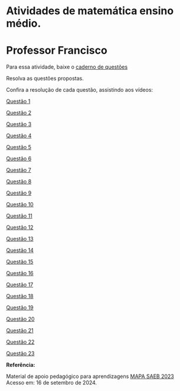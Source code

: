 # Atividades de matemática ensino médio.  
# Professor Francisco  

Para essa atividade, baixe o [caderno de questões](questões.pdf)  

Resolva as questões propostas.  

Confira a resolução de cada questão, assistindo aos vídeos:

<a href="https://www.tiktok.com/@fjsjunqueira/video/7291791845703568646" target="_blank">Questão 1</a>  

<a href="https://www.tiktok.com/@fjsjunqueira/video/7291790504184827142" target="_blank">Questão 2</a>  
   
<a href="https://www.tiktok.com/@fjsjunqueira/video/7291790786646035718" target="_blank">Questão 3</a>  
 
<a href="https://www.tiktok.com/@fjsjunqueira/video/7291791283314511110" target="_blank">Questão 4</a>  

<a href="https://www.tiktok.com/@fjsjunqueira/video/7291790148788899077" target="_blank">Questão 5</a>  
 
<a href="https://www.tiktok.com/@fjsjunqueira/video/7291788242247077126" target="_blank">Questão 6</a>  
 
<a href="https://www.tiktok.com/@fjsjunqueira/video/7292048653676514565" target="_blank">Questão 7</a>  

<a href="https://www.tiktok.com/@fjsjunqueira/video/7292115681326173446" target="_blank">Questão 8</a>  

<a href="https://www.tiktok.com/@fjsjunqueira/video/7292115985929227526" target="_blank">Questão 9</a>  

<a href="https://www.tiktok.com/@fjsjunqueira/video/7292116168830225669" target="_blank">Questão 10</a>  

<a href="https://www.tiktok.com/@fjsjunqueira/video/7292116372732120326" target="_blank">Questão 11</a>  

<a href="https://www.tiktok.com/@fjsjunqueira/video/7292116562213965062" target="_blank">Questão 12</a>  

<a href="https://www.tiktok.com/@fjsjunqueira/video/7292141979884850437" target="_blank">Questão 13</a>  

<a href="https://www.tiktok.com/@fjsjunqueira/video/7292142372354346246" target="_blank">Questão 14</a>  

<a href="https://www.tiktok.com/@fjsjunqueira/video/7292142654035365126" target="_blank">Questão 15</a>  

<a href="https://www.tiktok.com/@fjsjunqueira/video/7293656072777157894" target="_blank">Questão 16</a>  

<a href="https://www.tiktok.com/@fjsjunqueira/video/7293661014191557893" target="_blank">Questão 17</a>  

<a href="https://www.tiktok.com/@fjsjunqueira/video/7293658668183063813" target="_blank">Questão 18</a>  

<a href="https://www.tiktok.com/@fjsjunqueira/video/7293662249577647365" target="_blank">Questão 19</a>  

<a href="https://www.tiktok.com/@fjsjunqueira/video/7293663652165504262" target="_blank">Questão 20</a>  

<a href="https://www.tiktok.com/@fjsjunqueira/video/7299738554287131910" target="_blank">Questão 21</a>  

<a href="https://www.tiktok.com/@fjsjunqueira/video/7299741436906310917" target="_blank">Questão 22</a>  

<a href="https://www.tiktok.com/@fjsjunqueira/video/7299742586053479686" target="_blank">Questão 23</a>  


**Referência:**  

Material de apoio pedagógico para aprendizagens <a href="https://drive.google.com/file/d/1UE5O5qkKnyaww7geUWUbZs0FZNC_SIv7/view" target="_blank">MAPA SAEB 2023</a>  
Acesso em: 16 de setembro de 2024.



